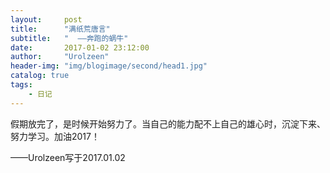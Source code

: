 ```yaml
---
layout:     post
title:      "满纸荒唐言"
subtitle:   "  ——奔跑的蜗牛"
date:       2017-01-02 23:12:00
author:     "Urolzeen"
header-img: "img/blogimage/second/head1.jpg"
catalog: true
tags:
    - 日记
---
```


假期放完了，是时候开始努力了。当自己的能力配不上自己的雄心时，沉淀下来、努力学习。加油2017！

——Urolzeen写于2017.01.02